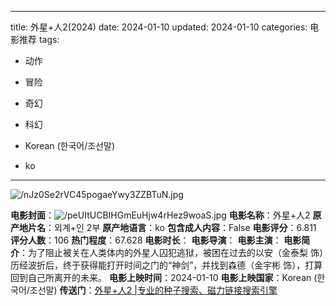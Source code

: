 
---
title: 外星+人2(2024)
date: 2024-01-10
updated: 2024-01-10
categories: 电影推荐
tags:

- 动作
- 冒险
- 奇幻
- 科幻

- Korean (한국어/조선말)
- ko
---

<img src="https://image.tmdb.org/t/p/original/nJz0Se2rVC45pogaeYwy3ZZBTuN.jpg" alt="/nJz0Se2rVC45pogaeYwy3ZZBTuN.jpg" title="/nJz0Se2rVC45pogaeYwy3ZZBTuN.jpg">

**电影封面**：<img src="https://image.tmdb.org/t/p/w200/peUItUCBIHGmEuHjw4rHez9woaS.jpg" alt="/peUItUCBIHGmEuHjw4rHez9woaS.jpg" title="/peUItUCBIHGmEuHjw4rHez9woaS.jpg">
**电影名称**：外星+人2
**原产地片名**：외계+인 2부
**原产地语言**：ko
**包含成人内容**：False
**电影评分**：6.811
**评分人数**：106
**热门程度**：67.628
**电影时长**：
**电影导演**：
**电影主演**：
**电影简介**：为了阻止被关在人类体内的外星人囚犯逃狱，被困在过去的以安（金泰梨 饰）历经波折后，终于获得能打开时间之门的“神剑”，并找到森德（金宇彬 饰），打算回到自己所离开的未来。
**电影上映时间**：2024-01-10
**电影上映国家**：Korean (한국어/조선말)
**传送门**：[外星+人2 |专业的种子搜索、磁力链接搜索引擎](https://movie.amd794.com:2083/?search=%EC%99%B8%EA%B3%84%2B%EC%9D%B8%202%EB%B6%80&ordering=&mode=match_phrase&page_size=10&page=1)


